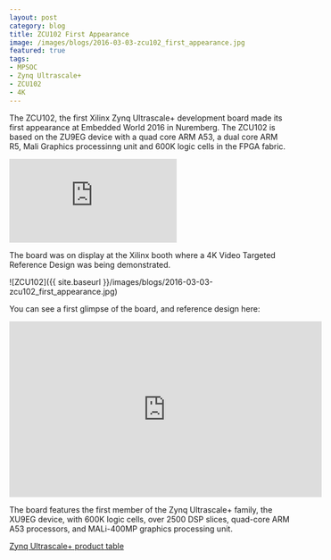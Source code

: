 ```yaml
---
layout: post
category: blog
title: ZCU102 First Appearance
image: /images/blogs/2016-03-03-zcu102_first_appearance.jpg
featured: true
tags:
- MPSOC
- Zynq Ultrascale+
- ZCU102
- 4K
---
```


The ZCU102, the first Xilinx Zynq Ultrascale+ development board made its first appearance at Embedded World 2016 in Nuremberg. The ZCU102 is based on the ZU9EG device with a quad core ARM A53, a dual core ARM R5, Mali Graphics processinng unit and 600K logic cells in the FPGA fabric.

![Zynq Ultrascale+ product table](http://www.xilinx.com/support/documentation/selection-guides/zynq-ultrascale-plus-product-selection-guide.pdf)

The board was on display at the Xilinx booth where a 4K Video Targeted Reference Design was being demonstrated. 

![ZCU102]({{ site.baseurl }}/images/blogs/2016-03-03-zcu102_first_appearance.jpg) 

You can see a first glimpse of the board, and reference design here: 

<iframe width="560" height="315" src="https://www.youtube.com/embed/HeXj4xw5n_A" frameborder="0" allowfullscreen></iframe>

The board features the first member of the Zynq Ultrascale+ family, the XU9EG device, with 600K logic cells, over 2500 DSP slices, quad-core ARM A53 processors, and MALi-400MP graphics processing unit. 

[Zynq Ultrascale+ product table](http://www.xilinx.com/support/documentation/selection-guides/zynq-ultrascale-plus-product-selection-guide.pdf)
